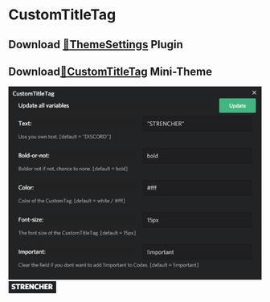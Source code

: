# CustomTitleTag 
## Download [**🔽ThemeSettings**](https://betterdiscord.net/ghdl?url=https://raw.githubusercontent.com/mwittrien/BetterDiscordAddons/master/Plugins/ThemeSettings/ThemeSettings.plugin.js) Plugin
## Download[**🔽CustomTitleTag**](https://betterdiscord.net/ghdl?url=https://raw.githubusercontent.com/Strencher/BetterDiscordStuff/master/CustomTitleTga/CustomTitleTag.theme.css) Mini-Theme
![image](https://raw.githubusercontent.com/Strencher/Strencher/master/Screenshot_1.png)
![image](https://raw.githubusercontent.com/Strencher/Strencher/master/Screenshot_2.png)
